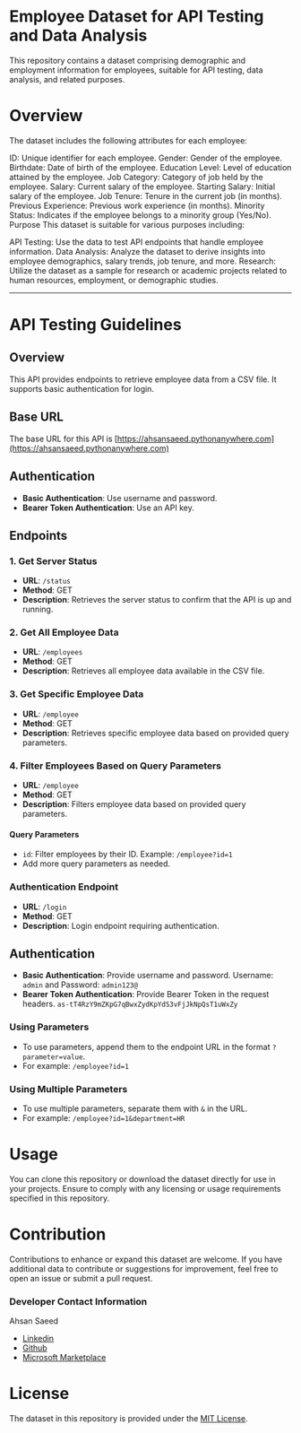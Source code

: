 # Employee Dataset for API Testing and Data Analysis
This repository contains a dataset comprising demographic and employment information for employees, suitable for API testing, data analysis, and related purposes.

# Overview
The dataset includes the following attributes for each employee:

ID: Unique identifier for each employee.
Gender: Gender of the employee.
Birthdate: Date of birth of the employee.
Education Level: Level of education attained by the employee.
Job Category: Category of job held by the employee.
Salary: Current salary of the employee.
Starting Salary: Initial salary of the employee.
Job Tenure: Tenure in the current job (in months).
Previous Experience: Previous work experience (in months).
Minority Status: Indicates if the employee belongs to a minority group (Yes/No).
Purpose
This dataset is suitable for various purposes including:

API Testing: Use the data to test API endpoints that handle employee information.
Data Analysis: Analyze the dataset to derive insights into employee demographics, salary trends, job tenure, and more.
Research: Utilize the dataset as a sample for research or academic projects related to human resources, employment, or demographic studies.



______________________________________________________________________________________________________________________________________________________________________________________






# API Testing Guidelines

## Overview
This API provides endpoints to retrieve employee data from a CSV file. It supports basic authentication for login.

## Base URL
The base URL for this API is [https://ahsansaeed.pythonanywhere.com](https://ahsansaeed.pythonanywhere.com)

## Authentication
- **Basic Authentication**: Use username and password.
- **Bearer Token Authentication**: Use an API key.

## Endpoints

### 1. Get Server Status

- **URL**: `/status`
- **Method**: GET
- **Description**: Retrieves the server status to confirm that the API is up and running.

### 2. Get All Employee Data

- **URL**: `/employees`
- **Method**: GET
- **Description**: Retrieves all employee data available in the CSV file.

### 3. Get Specific Employee Data

- **URL**: `/employee`
- **Method**: GET
- **Description**: Retrieves specific employee data based on provided query parameters.

### 4. Filter Employees Based on Query Parameters

- **URL**: `/employee`
- **Method**: GET
- **Description**: Filters employee data based on provided query parameters.

#### Query Parameters
- `id`: Filter employees by their ID. Example: `/employee?id=1`
- Add more query parameters as needed.

### Authentication Endpoint

- **URL**: `/login`
- **Method**: GET
- **Description**: Login endpoint requiring authentication.

## Authentication

- **Basic Authentication**: Provide username and password. Username: `admin` and Password: `admin123@`
- **Bearer Token Authentication**: Provide Bearer Token in the request headers. `as-tT4RzY9mZKpG7qBwxZydKpYdS3vFjJkNpQsT1uWxZy`

### Using Parameters
- To use parameters, append them to the endpoint URL in the format `?parameter=value`.
- For example: `/employee?id=1`

### Using Multiple Parameters
- To use multiple parameters, separate them with `&` in the URL.
- For example: `/employee?id=1&department=HR`

# Usage
You can clone this repository or download the dataset directly for use in your projects. Ensure to comply with any licensing or usage requirements specified in this repository.

# Contribution
Contributions to enhance or expand this dataset are welcome. If you have additional data to contribute or suggestions for improvement, feel free to open an issue or submit a pull request.

### Developer Contact Information
Ahsan Saeed
- [Linkedin](https://www.linkedin.com/in/ahsensaeed/)
- [Github](https://github.com/thehsansaeed)
- [Microsoft Marketplace](https://marketplace.visualstudio.com/publishers/ahsansaeed)

# License
The dataset in this repository is provided under the [MIT License](https://github.com/thehsansaeed/Sample-Employee-Data/blob/main/LICENSE).

